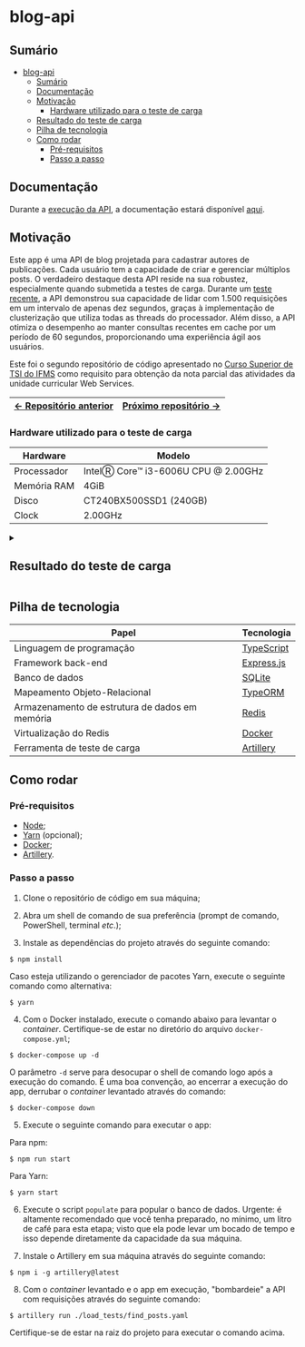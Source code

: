 # blog-api

## Sumário

- [blog-api](#blog-api)
  - [Sumário](#sumário)
  - [Documentação](#documentação)
  - [Motivação](#motivação)
    - [Hardware utilizado para o teste de carga](#hardware-utilizado-para-o-teste-de-carga)
  - [Resultado do teste de carga](#resultado-do-teste-de-carga)
  - [Pilha de tecnologia](#pilha-de-tecnologia)
  - [Como rodar](#como-rodar)
    - [Pré-requisitos](#pré-requisitos)
    - [Passo a passo](#passo-a-passo)

## Documentação

Durante a [execução da API](#como-rodar), a documentação estará disponível [aqui](http://localhost:3000/docs).

## Motivação

Este app é uma API de blog projetada para cadastrar autores de publicações. Cada usuário tem a capacidade de criar e gerenciar múltiplos posts. O verdadeiro destaque desta API reside na sua robustez, especialmente quando submetida a testes de carga. Durante um [teste recente](#relatório-do-artillery), a API demonstrou sua capacidade de lidar com 1.500 requisições em um intervalo de apenas dez segundos, graças à implementação de clusterização que utiliza todas as threads do processador. Além disso, a API otimiza o desempenho ao manter consultas recentes em cache por um período de 60 segundos, proporcionando uma experiência ágil aos usuários.

Este foi o segundo repositório de código apresentado no [Curso Superior de TSI do IFMS](https://www.ifms.edu.br/campi/campus-aquidauana/cursos/graduacao/sistemas-para-internet/sistemas-para-internet) como requisito para obtenção da nota parcial das atividades da unidade curricular Web Services.

| [&larr; Repositório anterior](https://github.com/mdccg/artillery-demo) | [Próximo repositório &rarr;](#) |
|-|-|

### Hardware utilizado para o teste de carga

| Hardware | Modelo |
|-|-|
| Processador | Intel&#9415; Core&trade; i3-6006U CPU @ 2.00GHz |
| Memória RAM | 4GiB |
| Disco | CT240BX500SSD1 (240GB) |
| Clock | 2.00GHz |

<details>
  <summary>
    
  ## Resultado do teste de carga
  </summary>

  ```console
  $ artillery run ./find_posts.yaml 
  Test run id: t4hme_mfprgcg3x66ndbjypjpnm8nxny9wz_jfd3
  Phase started: unnamed (index: 0, duration: 10s) 16:27:08(-0400)

  --------------------------------------
  Metrics for period to: 16:27:10(-0400) (width: 1.043s)
  --------------------------------------

  http.codes.200: ................................................................ 117
  http.downloaded_bytes: ......................................................... 6199834
  http.request_rate: ............................................................. 129/sec
  http.requests: ................................................................. 130
  http.response_time:
    min: ......................................................................... 3
    max: ......................................................................... 450
    median: ...................................................................... 50.9
    p95: ......................................................................... 314.2
    p99: ......................................................................... 361.5
  http.responses: ................................................................ 117
  vusers.completed: .............................................................. 116
  vusers.created: ................................................................ 131
  vusers.created_by_name.Find one-hundred posts within ten seconds: .............. 131
  vusers.failed: ................................................................. 0
  vusers.session_length:
    min: ......................................................................... 18.9
    max: ......................................................................... 473.2
    median: ...................................................................... 94.6
    p95: ......................................................................... 361.5
    p99: ......................................................................... 407.5


  Phase completed: unnamed (index: 0, duration: 10s) 16:27:18(-0400)

  --------------------------------------
  Metrics for period to: 16:27:20(-0400) (width: 9.038s)
  --------------------------------------

  http.codes.200: ................................................................ 1383
  http.downloaded_bytes: ......................................................... 73970648
  http.request_rate: ............................................................. 153/sec
  http.requests: ................................................................. 1370
  http.response_time:
    min: ......................................................................... 0
    max: ......................................................................... 568
    median: ...................................................................... 25.8
    p95: ......................................................................... 376.2
    p99: ......................................................................... 497.8
  http.responses: ................................................................ 1383
  vusers.completed: .............................................................. 1384
  vusers.created: ................................................................ 1369
  vusers.created_by_name.Find one-hundred posts within ten seconds: .............. 1369
  vusers.failed: ................................................................. 0
  vusers.session_length:
    min: ......................................................................... 5.6
    max: ......................................................................... 616.7
    median: ...................................................................... 48.9
    p95: ......................................................................... 407.5
    p99: ......................................................................... 528.6


  All VUs finished. Total time: 13 seconds

  --------------------------------
  Summary report @ 16:27:22(-0400)
  --------------------------------

  http.codes.200: ................................................................ 1500
  http.downloaded_bytes: ......................................................... 80170482
  http.request_rate: ............................................................. 141/sec
  http.requests: ................................................................. 1500
  http.response_time:
    min: ......................................................................... 0
    max: ......................................................................... 568
    median: ...................................................................... 27.9
    p95: ......................................................................... 368.8
    p99: ......................................................................... 497.8
  http.responses: ................................................................ 1500
  vusers.completed: .............................................................. 1500
  vusers.created: ................................................................ 1500
  vusers.created_by_name.Find one-hundred posts within ten seconds: .............. 1500
  vusers.failed: ................................................................. 0
  vusers.session_length:
    min: ......................................................................... 5.6
    max: ......................................................................... 616.7
    median: ...................................................................... 50.9
    p95: ......................................................................... 399.5
    p99: ......................................................................... 528.6
  ```
</details>

## Pilha de tecnologia

| Papel | Tecnologia |
|-|-|
| Linguagem de programação | [TypeScript](https://www.typescriptlang.org/) |
| Framework back-end | [Express.js](https://expressjs.com/pt-br/) |
| Banco de dados | [SQLite](https://www.sqlite.org/) |
| Mapeamento Objeto-Relacional | [TypeORM](https://typeorm.io/) |
| Armazenamento de estrutura de dados em memória | [Redis](https://redis.io/) |
| Virtualização do Redis | [Docker](https://docker.io/) |
| Ferramenta de teste de carga | [Artillery](https://www.artillery.io/) |

## Como rodar

### Pré-requisitos

- [Node](https://nodejs.org/en/download/);
- [Yarn](https://yarnpkg.com/) (opcional);
- [Docker](https://docs.docker.com/engine/install/);
- [Artillery](https://www.artillery.io/).

### Passo a passo

1. Clone o repositório de código em sua máquina;
   
2. Abra um shell de comando de sua preferência (prompt de comando, PowerShell, terminal _etc_.);

3. Instale as dependências do projeto através do seguinte comando:

```console
$ npm install
```

Caso esteja utilizando o gerenciador de pacotes Yarn, execute o seguinte comando como alternativa:

```console
$ yarn
```

4. Com o Docker instalado, execute o comando abaixo para levantar o _container_. Certifique-se de estar no diretório do arquivo `docker-compose.yml`;

```console
$ docker-compose up -d
```

O parâmetro `-d` serve para desocupar o shell de comando logo após a execução do comando. É uma boa convenção, ao encerrar a execução do app, derrubar o _container_ levantado através do comando:

```console
$ docker-compose down
```

5. Execute o seguinte comando para executar o app:

Para npm:

```console
$ npm run start
```

Para Yarn:

```console
$ yarn start
```

6. Execute o script `populate` para popular o banco de dados. Urgente: é altamente recomendado que você tenha preparado, no mínimo, um litro de café para esta etapa; visto que ela pode levar um bocado de tempo e isso depende diretamente da capacidade da sua máquina.

7. Instale o Artillery em sua máquina através do seguinte comando:

```console
$ npm i -g artillery@latest
```

8. Com o _container_ levantado e o app em execução, "bombardeie" a API com requisições através do seguinte comando:

```console
$ artillery run ./load_tests/find_posts.yaml
```

Certifique-se de estar na raiz do projeto para executar o comando acima.
